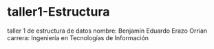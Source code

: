 # taller1-Estructura
taller 1 de estructura de datos
nombre: Benjamín Eduardo Erazo Orrian
carrera: Ingeniería en Tecnologías de Información
